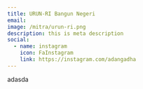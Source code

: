 ```yaml
---
title: URUN-RI Bangun Negeri
email: 
image: /mitra/urun-ri.png
description: this is meta description
social:
  - name: instagram
    icon: FaInstagram
    link: https://instagram.com/adangadha
---
```

adasda